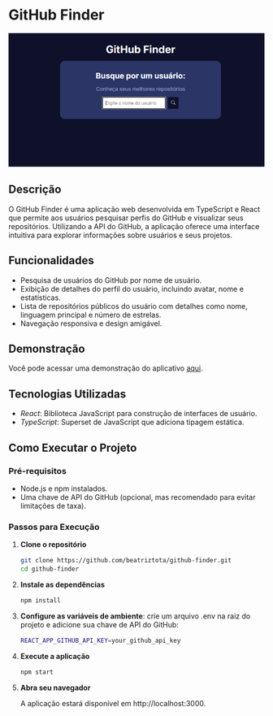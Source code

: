 # GitHub Finder

![GitHub Finder](src/img/github-finder.PNG)

## Descrição

O GitHub Finder é uma aplicação web desenvolvida em TypeScript e React que permite aos usuários pesquisar perfis do GitHub e visualizar seus repositórios. Utilizando a API do GitHub, a aplicação oferece uma interface intuitiva para explorar informações sobre usuários e seus projetos.

## Funcionalidades

- Pesquisa de usuários do GitHub por nome de usuário.
- Exibição de detalhes do perfil do usuário, incluindo avatar, nome e estatísticas.
- Lista de repositórios públicos do usuário com detalhes como nome, linguagem principal e número de estrelas.
- Navegação responsiva e design amigável.

## Demonstração

Você pode acessar uma demonstração do aplicativo [aqui](https://github-finder-tan-rho.vercel.app/).

## Tecnologias Utilizadas

- *React*: Biblioteca JavaScript para construção de interfaces de usuário.
- *TypeScript*: Superset de JavaScript que adiciona tipagem estática.


## Como Executar o Projeto

### Pré-requisitos

- Node.js e npm instalados.
- Uma chave de API do GitHub (opcional, mas recomendado para evitar limitações de taxa).

### Passos para Execução

1. **Clone o repositório**

   ```bash
   git clone https://github.com/beatriztota/github-finder.git
   cd github-finder

2. **Instale as dependências**

   ```bash
   npm install

3. **Configure as variáveis de ambiente**:
crie um arquivo .env na raiz do projeto e adicione sua chave de API do GitHub:

    ```bash
    REACT_APP_GITHUB_API_KEY=your_github_api_key

4. **Execute a aplicação**

   ```bash
   npm start

5. **Abra seu navegador**

   A aplicação estará disponível em http://localhost:3000.
 
